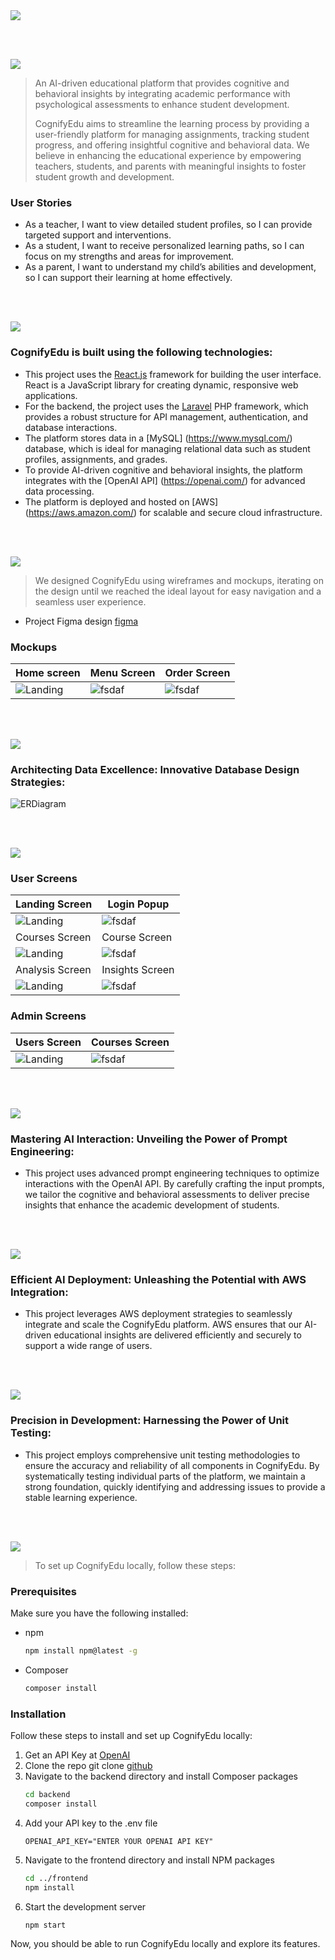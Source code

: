 <img src="./readme/title1.svg"/>

<br><br>

<!-- project philosophy -->
<img src="./readme/title2.svg"/>

> An AI-driven educational platform that provides cognitive and behavioral insights by integrating academic performance with psychological assessments to enhance student development.
>
> CognifyEdu aims to streamline the learning process by providing a user-friendly platform for managing assignments, tracking student progress, and offering insightful cognitive and behavioral data. We believe in enhancing the educational experience by empowering teachers, students, and parents with meaningful insights to foster student growth and development.

### User Stories

- As a teacher, I want to view detailed student profiles, so I can provide targeted support and interventions.
- As a student, I want to receive personalized learning paths, so I can focus on my strengths and areas for improvement.
- As a parent, I want to understand my child’s abilities and development, so I can support their learning at home effectively.

<br><br>

<!-- Tech stack -->
<img src="./readme/title3.svg"/>

### CognifyEdu is built using the following technologies:

- This project uses the [React.js](https://reactjs.org/) framework for building the user interface. React is a JavaScript library for creating dynamic, responsive web applications.
- For the backend, the project uses the [Laravel](https://laravel.com/) PHP framework, which provides a robust structure for API management, authentication, and database interactions.
- The platform stores data in a [MySQL] (https://www.mysql.com/) database, which is ideal for managing relational data such as student profiles, assignments, and grades.
- To provide AI-driven cognitive and behavioral insights, the platform integrates with the [OpenAI API] (https://openai.com/) for advanced data processing.
- The platform is deployed and hosted on [AWS] (https://aws.amazon.com/) for scalable and secure cloud infrastructure.

<br><br>

<!-- UI UX -->
<img src="./readme/title4.svg"/>

> We designed CognifyEdu using wireframes and mockups, iterating on the design until we reached the ideal layout for easy navigation and a seamless user experience.

- Project Figma design [figma](https://www.figma.com/design/U2P8bXvDJkAEcWznBTxUUh/UI-UX-Assignments?node-id=257-428&t=CbqzlIepZUG9RqWT-1)

### Mockups

| Home screen                               | Menu Screen                             | Order Screen                            |
| ----------------------------------------- | --------------------------------------- | --------------------------------------- |
| ![Landing](./readme/assets/1440x1024.png) | ![fsdaf](./readme/assets/1440x1024.png) | ![fsdaf](./readme/assets/1440x1024.png) |

<br><br>

<!-- Database Design -->
<img src="./readme/title5.svg"/>

### Architecting Data Excellence: Innovative Database Design Strategies:

![ERDiagram](./readme/assets/CognifyEdu_ERDiagram.png)

<br><br>

<!-- Implementation -->
<img src="./readme/title6.svg"/>

### User Screens

| Landing Screen                            | Login Popup                             |
| ----------------------------------------- | --------------------------------------- |
| ![Landing](./readme/assets/1440x1024.png) | ![fsdaf](./readme/assets/1440x1024.png) |
| Courses Screen                            | Course Screen                           |
| ![Landing](./readme/assets/1440x1024.png) | ![fsdaf](./readme/assets/1440x1024.png) |
| Analysis Screen                           | Insights Screen                         |
| ![Landing](./readme/assets/1440x1024.png) | ![fsdaf](./readme/assets/1440x1024.png) |

### Admin Screens

| Users Screen                              | Courses Screen                          |
| ----------------------------------------- | --------------------------------------- |
| ![Landing](./readme/assets/1440x1024.png) | ![fsdaf](./readme/assets/1440x1024.png) |
<br><br>

<!-- Prompt Engineering -->
<img src="./readme/title7.svg"/>

### Mastering AI Interaction: Unveiling the Power of Prompt Engineering:

- This project uses advanced prompt engineering techniques to optimize interactions with the OpenAI API. By carefully crafting the input prompts, we tailor the cognitive and behavioral assessments to deliver precise insights that enhance the academic development of students.

<br><br>

<!-- AWS Deployment -->
<img src="./readme/title8.svg"/>

### Efficient AI Deployment: Unleashing the Potential with AWS Integration:

- This project leverages AWS deployment strategies to seamlessly integrate and scale the CognifyEdu platform. AWS ensures that our AI-driven educational insights are delivered efficiently and securely to support a wide range of users.

<br><br>

<!-- Unit Testing -->
<img src="./readme/title9.svg"/>

### Precision in Development: Harnessing the Power of Unit Testing:

- This project employs comprehensive unit testing methodologies to ensure the accuracy and reliability of all components in CognifyEdu. By systematically testing individual parts of the platform, we maintain a strong foundation, quickly identifying and addressing issues to provide a stable learning experience.

<br><br>

<!-- How to run -->
<img src="./readme/title10.svg"/>

> To set up CognifyEdu locally, follow these steps:

### Prerequisites

Make sure you have the following installed:

- npm
  ```sh
  npm install npm@latest -g
  ```
- Composer
  ```sh
  composer install
  ```

### Installation

Follow these steps to install and set up CognifyEdu locally:

1. Get an API Key at [OpenAI](https://beta.openai.com/signup/)
2. Clone the repo
   git clone [github](https://github.com/MohamadSharafeddine/cognifyedu.git)
3. Navigate to the backend directory and install Composer packages
   ```sh
   cd backend
   composer install
   ```
4. Add your API key to the .env file
   ```env
   OPENAI_API_KEY="ENTER YOUR OPENAI API KEY"
   ```
5. Navigate to the frontend directory and install NPM packages
   ```sh
   cd ../frontend
   npm install
   ```
6. Start the development server
   ```sh
   npm start
   ```

Now, you should be able to run CognifyEdu locally and explore its features.
